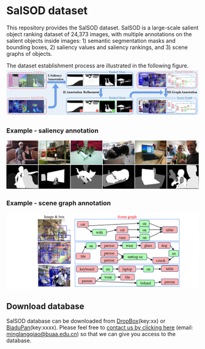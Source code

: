 
# SalSOD dataset

This repository provides the SalSOD dataset.
SalSOD is a large-scale salient object ranking dataset of 24,373 images, with multiple annotations on the salient objects
inside images: 1) semantic segmentation masks and bounding
boxes, 2) saliency values and saliency rankings, and 3) scene
graphs of objects. 

The dataset establishment process are illustrated in the following figure.
![](https://github.com/MinglangQiao/SalSOD/blob/main/fig/database_build.png)


### Example - saliency annotation

![](https://github.com/MinglangQiao/SalSOD/blob/main/fig/saliency/all_method_combined_imgs.png)

### Example - scene graph annotation

![](https://github.com/MinglangQiao/SalSOD/blob/main/fig/scene_graph/sgg.png)


## Download database
SalSOD database can be downloaded from [DropBox](xx)(key:xx) or [BiaduPan](xx)(key:xxxx). Please feel free to [contact us by clicking here](mailto:MinglangQiao@buaa.edu.cn) (email: minglangqiao@buaa.edu.cn) so that we can give you access to the database.